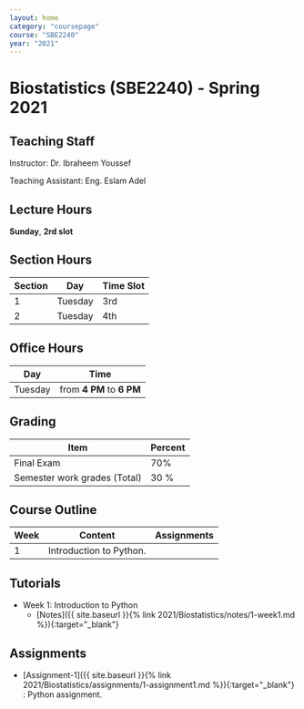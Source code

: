 ```yaml
---
layout: home
category: "coursepage"
course: "SBE2240"
year: "2021"
---
```


# Biostatistics \(SBE2240\) - Spring 2021

## Teaching Staff

Instructor: Dr. Ibraheem Youssef

Teaching Assistant:  Eng. Eslam Adel  

## Lecture Hours

**Sunday**, **2rd slot**

## Section Hours

| Section | Day | Time Slot |
|---------|-----|-----------|
|   1     | Tuesday | 3rd |
|   2     | Tuesday | 4th |

## Office Hours

| Day | Time |
|-----|-----------|
| Tuesday | from **4 PM** to **6 PM** |

## Grading

| Item | Percent  |
|-----|-----------|
| Final Exam | 70%  |
| Semester work grades (Total) | 30 % |


## Course Outline

| Week | Content |  Assignments
|------|-----------------|-----|
|   1  | Introduction to Python.| |

## Tutorials

* Week 1: Introduction to Python
    * [Notes]({{ site.baseurl }}{% link 2021/Biostatistics/notes/1-week1.md %}){:target="_blank"}


## Assignments

* [Assignment-1]({{ site.baseurl }}{% link 2021/Biostatistics/assignments/1-assignment1.md %}){:target="_blank"} : Python assignment.


